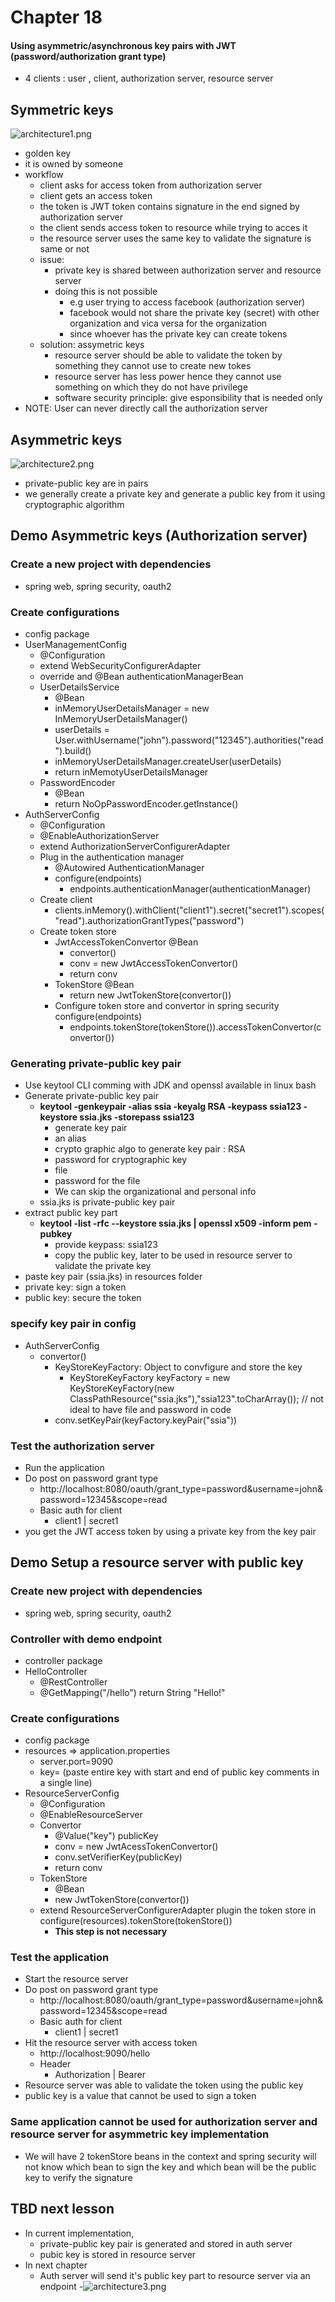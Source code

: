 # Chapter 18

#### Using asymmetric/asynchronous key pairs with JWT (password/authorization grant type)


- 4 clients : user , client, authorization server, resource server

## Symmetric keys

![architecture1.png](src/architecture1.png)

- golden key
- it is owned by someone
- workflow
    - client asks for access token from authorization server
    - client gets an access token
    - the token is JWT token contains signature in the end signed by authorization server
    - the client sends access token to resource while trying to acces it
    - the resource server uses the same key to validate the signature is same or not
    - issue:
        - private key is shared between authorization server and resource server
        - doing this is not possible
            - e.g user trying to access facebook (authorization server)
            - facebook would not share the private key (secret) with other organization and vica versa for the organization
            - since whoever has the private key can create tokens
    - solution: assymetric keys
        - resource server should be able to validate the token by something they cannot use to create new tokes
        - resource server has less power hence they cannot use something on which they do not have privilege 
        - software security principle: give esponsibility that is needed only
- NOTE: User can never directly call the authorization server

## Asymmetric keys

![architecture2.png](src/architecture2.png)

- private-public key are in pairs
- we generally create a private key and generate a public key from it using cryptographic algorithm


## Demo Asymmetric keys (Authorization server)

### Create a new project with dependencies
- spring web, spring security, oauth2

### Create configurations
- config package
- UserManagementConfig
    - @Configuration
    - extend WebSecurityConfigurerAdapter
    - override and @Bean authenticationManagerBean
    - UserDetailsService
        - @Bean
        - inMemoryUserDetailsManager = new InMemoryUserDetailsManager()
        - userDetails = User.withUsername("john").password("12345").authorities("read").build()
        - inMemoryUserDetailsManager.createUser(userDetails)
        - return inMemotyUserDetailsManager
    - PasswordEncoder
        - @Bean
        - return NoOpPasswordEncoder.getInstance()
- AuthServerConfig
    - @Configuration
    - @EnableAuthorizationServer
    - extend AuthorizationServerConfigurerAdapter
    - Plug in the authentication manager
        - @Autowired AuthenticationManager
        - configure(endpoints)
            - endpoints.authenticationManager(authenticationManager)
    - Create client
        - clients.inMemory().withClient("client1").secret("secret1").scopes("read").authorizationGrantTypes("password")
    - Create token store
        - JwtAccessTokenConvertor @Bean
            - convertor()
            - conv = new JwtAccessTokenConvertor()
            - return conv
        - TokenStore @Bean
            - return new JwtTokenStore(convertor())
        - Configure token store and convertor in spring security configure(endpoints)
            - endpoints.tokenStore(tokenStore()).accessTokenConvertor(convertor())
    
### Generating private-public key pair
- Use keytool CLI comming with JDK and openssl available in linux bash
- Generate private-public key pair
    - <b>keytool -genkeypair -alias ssia -keyalg RSA -keypass ssia123 -keystore ssia.jks -storepass ssia123</b>
        - generate key pair
        - an alias
        - crypto graphic algo to generate key pair : RSA
        - password for cryptographic key
        - file
        - password for the file
        - We can skip the organizational and personal info
    - ssia.jks is private-public key pair
- extract public key part
    - <b>keytool -list -rfc --keystore ssia.jks | openssl x509 -inform pem -pubkey</b>
        - provide keypass: ssia123
        - copy the public key, later to be used in resource server to validate the private key
- paste key pair (ssia.jks) in resources folder
- private key: sign a token
- public key: secure the token

### specify key pair in config
- AuthServerConfig
    - convertor()
        - KeyStoreKeyFactory: Object to convfigure and store the key
            - KeyStoreKeyFactory keyFactory = new KeyStoreKeyFactory(new ClassPathResource("ssia.jks"),"ssia123".toCharArray()); // not ideal to have file and password in code
        - conv.setKeyPair(keyFactory.keyPair("ssia"))
    
### Test the authorization server
- Run the application
- Do post on password grant type
    - http://localhost:8080/oauth/grant_type=password&username=john&password=12345&scope=read
    - Basic auth for client
        - client1 | secret1
- you get the JWT access token by using a private key from the key pair


## Demo Setup a resource server with public key

### Create new project with dependencies
- spring web, spring security, oauth2

### Controller with demo endpoint
- controller package
- HelloController
    - @RestController
    - @GetMapping("/hello") return String "Hello!"

### Create configurations
- config package
- resources => application.properties
    - server.port=9090
    - key=<public key> (paste entire key with start and end of public key comments in a single line)
- ResourceServerConfig
    - @Configuration
    - @EnableResourceServer
    - Convertor
        - @Value("key") publicKey
        - conv = new JwtAcessTokenConvertor()
        - conv.setVerifierKey(publicKey)  
        - return conv
    - TokenStore
        - @Bean
        - new JwtTokenStore(convertor())
    - extend ResourceServerConfigurerAdapter plugin the token store in configure(resources).tokenStore(tokenStore())
        - <b>This step is not necessary</b>
    
### Test the application
- Start the resource server
- Do post on password grant type
    - http://localhost:8080/oauth/grant_type=password&username=john&password=12345&scope=read
    - Basic auth for client
        - client1 | secret1
- Hit the resource server with access token
    - http://localhost:9090/hello
    - Header
        - Authorization | Bearer <JWT access token>
- Resource server was able to validate the token using the public key
- public key is a value that cannot be used to sign a token

### Same application cannot be used for authorization server and resource server for asymmetric key implementation
- We will have 2 tokenStore beans in the context and spring security will not know which bean to sign the key and which bean will be the public key to verify the signature

## TBD next lesson
- In current implementation, 
    - private-public key pair is generated and stored in auth server
    - pubic key is stored in resource server
- In next chapter
    - Auth server will send it's public key part to resource server via an endpoint
-![architecture3.png](src/architecture3.png)